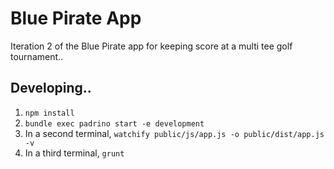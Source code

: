 # Blue Pirate App
Iteration 2 of the Blue Pirate app for keeping score at a multi tee golf tournament..

## Developing..

1. ```npm install```
2. ```bundle exec padrino start -e development```
3. In a second terminal, ```watchify public/js/app.js -o public/dist/app.js -v```
4. In a third terminal, ```grunt```
